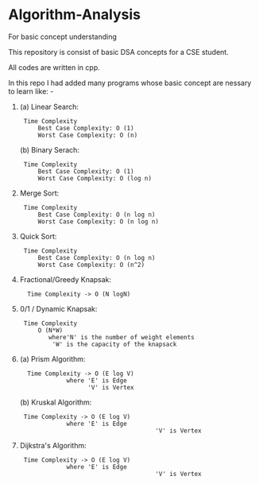 # Algorithm-Analysis
For basic concept understanding

This repository is consist of basic DSA concepts for a CSE student.

All codes are written in cpp.

In this repo I had added many programs whose basic concept are nessary to learn like: -

1. (a) Linear Search:

		Time Complexity
			Best Case Complexity: O (1)
			Worst Case Complexity: O (n)

   (b) Binary Serach:
   		
		Time Complexity
			Best Case Complexity: O (1)
			Worst Case Complexity: O (log n)

2. Merge Sort:

		Time Complexity
			Best Case Complexity: O (n log n)
			Worst Case Complexity: O (n log n)

3. Quick Sort:
		
		Time Complexity
			Best Case Complexity: O (n log n)
			Worst Case Complexity: O (n^2)


4. Fractional/Greedy Knapsak:

		 Time Complexity -> O (N logN)

5. 0/1 / Dynamic Knapsak:

		Time Complexity
			O (N*W)
			   where'N' is the number of weight elements 
				'W' is the capacity of the knapsack

6. (a) Prism Algorithm:

		 Time Complexity -> O (E log V)
		 			where 'E' is Edge
					      'V' is Vertex

   (b) Kruskal Algorithm:
   		
		Time Complexity -> O (E log V)
					where 'E' is Edge
                                             'V' is Vertex
 
7. Dijkstra's Algorithm:

		Time Complexity -> O (E log V)
					where 'E' is Edge
                                             'V' is Vertex


